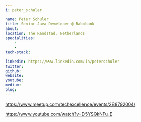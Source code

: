 ```yaml
---
i: peter_schuler

name: Peter Schuler
title: Senior Java Developer @ Rabobank
about: 
location: The Randstad, Netherlands
specialities:
    - 
    - 
tech-stack: 

linkedin: https://www.linkedin.com/in/peterschuler
twitter: 
github: 
website: 
youtube: 
medium: 
blog: 
---
```


https://www.meetup.com/techexcellence/events/288792004/

https://www.youtube.com/watch?v=D5YSQkNFu_E